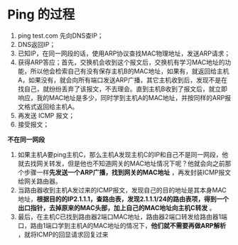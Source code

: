 # Ping 的过程
1. ping test.com 先向DNS查IP；
2. DNS返回IP；
3. 已知IP，在同一网段的话，使用ARP协议查找MAC物理地址，发送ARP请求；
4. 获得ARP答应；首先，交换机会收到这个报文后，交换机有学习MAC地址的功能，所以他会检索自己有没有保存主机B的MAC地址，如果有，就返回给主机A，如果没有，就会向所有端口发送ARP广播，其它主机收到后，发现不是在找自己，就纷纷丢弃了该报文，不去理会。直到主机B收到了报文后，就立即响应，我的MAC地址是多少，同时学到主机A的MAC地址，并按同样的ARP报文格式返回给主机A。
5. 再发送 ICMP 报文；
6. 接受报文；

**不在同一网段**
1. 如果主机A要ping主机C，那么主机A发现主机C的IP和自己不是同一网段，他就去找网关转发，但是他也不知道网关的MAC地址情况下呢？他就会向之前那个步骤一样**先发送一个ARP广播，找到网关的MAC地址** ，再发封装ICMP报文给网关路由器。
2. 当路由器收到主机A发过来的ICMP报文，发现自己的目的地址是其本身MAC地址，**根据目的的IP2.1.1.1，查路由表，发现2.1.1.1/24的路由表项，得到一个出口指针，去掉原来的MAC头部，加上自己的MAC地址向主机C转发** 。
3. 最后，在主机C已找到路由器2端口MAC地址，路由器2端口转发给路由器1端口，路由1端口学到主机A的MAC地址的情况下，**他们就不需要再做ARP解析** ，就将ICMP的回显请求回复过来